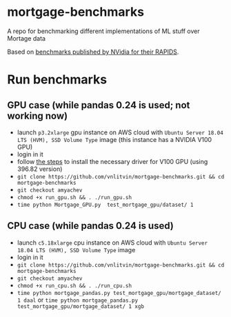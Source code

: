 # mortgage-benchmarks
A repo for benchmarking different implementations of ML stuff over Mortage data

Based on [benchmarks published by NVidia for their RAPIDS](https://render.githubusercontent.com/view/ipynb?commit=fd01c7ea360efe71745de540f3608843e147198e&enc_url=68747470733a2f2f7261772e67697468756275736572636f6e74656e742e636f6d2f72617069647361692f6e6f7465626f6f6b732f666430316337656133363065666537313734356465353430663336303838343365313437313938652f6d6f7274676167652f4532452e6970796e62&nwo=rapidsai%2Fnotebooks&path=mortgage%2FE2E.ipynb&repository_id=159398705&repository_type=Repository#Mortgage-Workflow).

# Run benchmarks

## GPU case (while pandas 0.24 is used; not working now)
- launch `p3.2xlarge` gpu instance on AWS cloud with `Ubuntu Server 18.04 LTS (HVM), SSD Volume Type` image (this instance has a NVIDIA V100 GPU)
- login in it
- follow [the steps](https://docs.aws.amazon.com/AWSEC2/latest/UserGuide/install-nvidia-driver.html#Cluster_GPUs_Manual_Install_Driver) to install the necessary driver for V100 GPU (using 396.82 version)
- `git clone https://github.com/vnlitvin/mortgage-benchmarks.git && cd mortgage-benchmarks`
- `git checkout amyachev`
- `chmod +x run_gpu.sh && . ./run_gpu.sh`
- `time python Mortgage_GPU.py  test_mortgage_gpu/dataset/ 1`

## CPU case (while pandas 0.24 is used)
- launch `c5.18xlarge` cpu instance on AWS cloud with `Ubuntu Server 18.04 LTS (HVM), SSD Volume Type` image
- login in it
- `git clone https://github.com/vnlitvin/mortgage-benchmarks.git && cd mortgage-benchmarks`
- `git checkout amyachev`
- `chmod +x run_cpu.sh && . ./run_cpu.sh`
- `time python mortgage_pandas.py test_mortgage_gpu/mortgage_dataset/ 1 daal` or
  `time python mortgage_pandas.py test_mortgage_gpu/mortgage_dataset/ 1 xgb`
